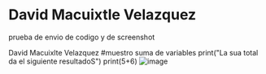 # David Macuixtle Velazquez

prueba de envio de codigo y de screenshot

David Macuixlte Velazquez
#muestro suma de variables
print("La sua total da el siguiente resultadoS")
print(5+6)
![image](https://github.com/user-attachments/assets/9fb95a1d-64a6-49fd-855a-f1dbe2443b7c)
